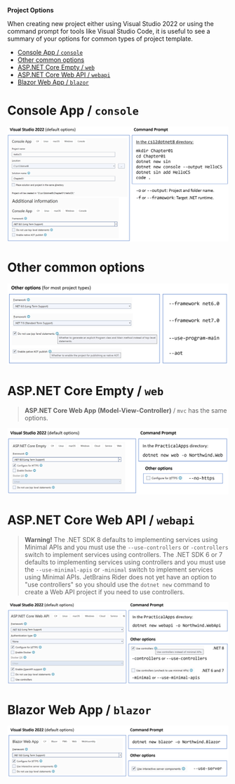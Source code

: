 **Project Options**

When creating new project either using Visual Studio 2022 or using the command prompt for tools like Visual Studio Code, it is useful to see a summary of your options for common types of project template.

- [Console App / `console`](#console-app--console)
- [Other common options](#other-common-options)
- [ASP.NET Core Empty / `web`](#aspnet-core-empty--web)
- [ASP.NET Core Web API / `webapi`](#aspnet-core-web-api--webapi)
- [Blazor Web App / `blazor`](#blazor-web-app--blazor)

# Console App / `console`

![Console App default options](assets/B19586_01_Projects_01.png)

# Other common options

![Other common options](assets/B19586_01_Projects_02.png)

# ASP.NET Core Empty / `web`

> **ASP.NET Core Web App (Model-View-Controller)** / `mvc` has the same options.

![ASP.NET Core Empty default options](assets/B19586_01_Projects_03.png)

# ASP.NET Core Web API / `webapi`

> **Warning!** The .NET SDK 8 defaults to implementing services using Minimal APIs and you must use the `--use-controllers` or `-controllers` switch to implement services using controllers. The .NET SDK 6 or 7 defaults to implementing services using controllers and you must use the `--use-minimal-apis` or `-minimal` switch to implement services using Minimal APIs. JetBrains Rider does not yet have an option to "use controllers" so you should use the `dotnet new` command to create a Web API project if you need to use controllers.

![ASP.NET Core Web API default options](assets/B19586_01_Projects_04.png)

# Blazor Web App / `blazor`

![ASP.NET Core Web default options](assets/B19586_01_Projects_05.png)
